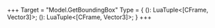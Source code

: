+++
Target = "Model.GetBoundingBox"
Type = { (): LuaTuple<[CFrame, Vector3]>; (): LuaTuple<[CFrame, Vector3]>; }
+++
